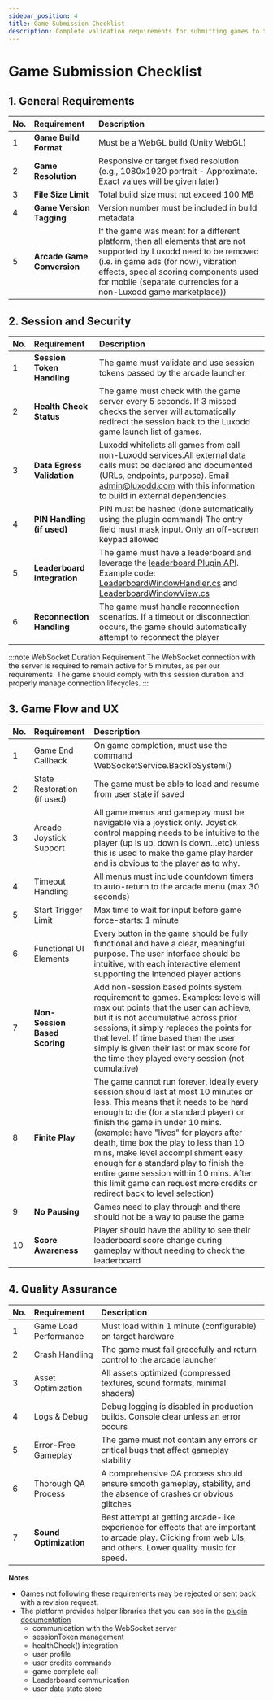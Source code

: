 ```yaml
---
sidebar_position: 4
title: Game Submission Checklist
description: Complete validation requirements for submitting games to the WebGL Arcade Platform
---
```


# Game Submission Checklist

## 1\. General Requirements

| No. | Requirement                | Description                                                                                                                                                                                                                                                               |
| :-- | :------------------------- | :------------------------------------------------------------------------------------------------------------------------------------------------------------------------------------------------------------------------------------------------------------------------ |
| 1   | **Game Build Format**      | Must be a WebGL build (Unity WebGL)                                                                                                                                                                                                                                       |
| 2   | **Game Resolution**        | Responsive or target fixed resolution (e.g., 1080x1920 portrait \- Approximate. Exact values will be given later)                                                                                                                                                         |
| 3   | **File Size Limit**        | Total build size must not exceed 100 MB                                                                                                                                                                                                                                   |
| 4   | **Game Version Tagging**   | Version number must be included in build metadata                                                                                                                                                                                                                         |
| 5   | **Arcade Game Conversion** | If the game was meant for a different platform, then all elements that are not supported by Luxodd need to be removed (i.e. in game ads (for now), vibration effects, special scoring components used for mobile (separate currencies for a non-Luxodd game marketplace)) |

## 2\. Session and Security

| No. | Requirement                 | Description                                                                                                                                                                                                                                                                                                                                                                                                                                                                                              |
| :-- | :-------------------------- | :------------------------------------------------------------------------------------------------------------------------------------------------------------------------------------------------------------------------------------------------------------------------------------------------------------------------------------------------------------------------------------------------------------------------------------------------------------------------------------------------------- |
| 1   | **Session Token Handling**  | The game must validate and use session tokens passed by the arcade launcher                                                                                                                                                                                                                                                                                                                                                                                                                              |
| 2   | **Health Check Status**     | The game must check with the game server every 5 seconds. If 3 missed checks the server will automatically redirect the session back to the Luxodd game launch list of games.                                                                                                                                                                                                                                                                                                                            |
| 3   | **Data Egress Validation**  | Luxodd whitelists all games from call non-Luxodd services.All external data calls must be declared and documented (URLs, endpoints, purpose). Email admin@luxodd.com with this information to build in external dependencies.                                                                                                                                                                                                                                                                            |
| 4   | **PIN Handling (if used)**  | PIN must be hashed (done automatically using the plugin command) The entry field must mask input. Only an off-screen keypad allowed                                                                                                                                                                                                                                                                                                                                                                      |
| 5   | **Leaderboard Integration** | The game must have a leaderboard and leverage the [leaderboard Plugin API](unity-plugin/integration.md#7-leaderboard-access). Example code: [LeaderboardWindowHandler.cs](https://github.com/luxodd/example-game-arcade-shooter/blob/main/ShipBattleGameExample/Assets/Scripts/Game/UI/Handlers/LeaderboardWindowHandler.cs) and [LeaderboardWindowView.cs](https://github.com/luxodd/example-game-arcade-shooter/blob/main/ShipBattleGameExample/Assets/Scripts/Game/UI/Views/LeaderboardWindowView.cs) |
| 6   | **Reconnection Handling**   | The game must handle reconnection scenarios. If a timeout or disconnection occurs, the game should automatically attempt to reconnect the player                                                                                                                                                                                                                                                                                                                                                         |

:::note WebSocket Duration Requirement
The WebSocket connection with the server is required to remain active for 5 minutes, as per our requirements. The game should comply with this session duration and properly manage connection lifecycles.
:::

## 3\. Game Flow and UX

| No. | Requirement                   | Description                                                                                                                                                                                                                                                                                                                                                                                                                                                                                       |
| :-- | :---------------------------- | :------------------------------------------------------------------------------------------------------------------------------------------------------------------------------------------------------------------------------------------------------------------------------------------------------------------------------------------------------------------------------------------------------------------------------------------------------------------------------------------------ |
| 1   | Game End Callback             | On game completion, must use the command WebSocketService.BackToSystem()                                                                                                                                                                                                                                                                                                                                                                                                                          |
| 2   | State Restoration (if used)   | The game must be able to load and resume from user state if saved                                                                                                                                                                                                                                                                                                                                                                                                                                 |
| 3   | Arcade Joystick Support       | All game menus and gameplay must be navigable via a joystick only. Joystick control mapping needs to be intuitive to the player (up is up, down is down…etc) unless this is used to make the game play harder and is obvious to the player as to why.                                                                                                                                                                                                                                             |
| 4   | Timeout Handling              | All menus must include countdown timers to auto-return to the arcade menu (max 30 seconds)                                                                                                                                                                                                                                                                                                                                                                                                        |
| 5   | Start Trigger Limit           | Max time to wait for input before game force-starts: 1 minute                                                                                                                                                                                                                                                                                                                                                                                                                                     |
| 6   | Functional UI Elements        | Every button in the game should be fully functional and have a clear, meaningful purpose. The user interface should be intuitive, with each interactive element supporting the intended player actions                                                                                                                                                                                                                                                                                            |
| 7   | **Non-Session Based Scoring** | Add non-session based points system requirement to games. Examples: levels will max out points that the user can achieve, but it is not accumulative across prior sessions, it simply replaces the points for that level. If time based then the user simply is given their last or max score for the time they played every session (not cumulative)                                                                                                                                             |
| 8   | **Finite Play**               | The game cannot run forever, ideally every session should last at most 10 minutes or less. This means that it needs to be hard enough to die (for a standard player) or finish the game in under 10 mins. (example: have "lives" for players after death, time box the play to less than 10 mins, make level accomplishment easy enough for a standard play to finish the entire game session within 10 mins. After this limit game can request more credits or redirect back to level selection) |
| 9   | **No Pausing**                | Games need to play through and there should not be a way to pause the game                                                                                                                                                                                                                                                                                                                                                                                                                        |
| 10  | **Score Awareness**           | Player should have the ability to see their leaderboard score change during gameplay without needing to check the leaderboard                                                                                                                                                                                                                                                                                                                                                                     |

## 4\. Quality Assurance

| No. | Requirement            | Description                                                                                                                                                     |
| :-- | :--------------------- | :-------------------------------------------------------------------------------------------------------------------------------------------------------------- |
| 1   | Game Load Performance  | Must load within 1 minute (configurable) on target hardware                                                                                                     |
| 2   | Crash Handling         | The game must fail gracefully and return control to the arcade launcher                                                                                         |
| 3   | Asset Optimization     | All assets optimized (compressed textures, sound formats, minimal shaders)                                                                                      |
| 4   | Logs & Debug           | Debug logging is disabled in production builds. Console clear unless an error occurs                                                                            |
| 5   | Error-Free Gameplay    | The game must not contain any errors or critical bugs that affect gameplay stability                                                                            |
| 6   | Thorough QA Process    | A comprehensive QA process should ensure smooth gameplay, stability, and the absence of crashes or obvious glitches                                             |
| 7   | **Sound Optimization** | Best attempt at getting arcade-like experience for effects that are important to arcade play. Clicking from web UIs, and others. Lower quality music for speed. |

**Notes**

- Games not following these requirements may be rejected or sent back with a revision request.
- The platform provides helper libraries that you can see in the [plugin documentation](unity-plugin/overview.md)
  - communication with the WebSocket server
  - sessionToken management
  - healthCheck() integration
  - user profile
  - user credits commands
  - game complete call
  - Leaderboard communication
  - user data state store
